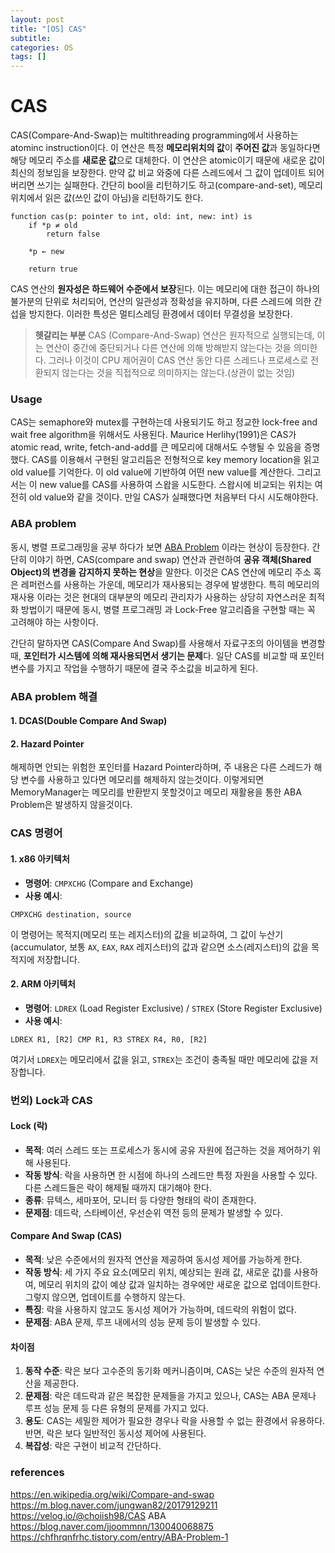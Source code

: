 ```yaml
---
layout: post
title: "[OS] CAS"
subtitle:
categories: OS
tags: []
---
```


# CAS

CAS(Compare-And-Swap)는 multithreading programming에서 사용하는 atominc instruction이다. 이 연산은 특정 **메모리위치의 값**이 **주어진 값**과 동일하다면 해당 메모리 주소를 **새로운 값**으로 대체한다. 이 연산은 atomic이기 때문에 새로운 값이 최신의 정보임을 보장한다. 만약 값 비교 와중에 다른 스레드에서 그 값이 업데이트 되어 버리면 쓰기는 실패한다. 간단히 bool을 리턴하기도 하고(compare-and-set), 메모리 위치에서 읽은 값(쓰인 값이 아님)을 리턴하기도 한다.

```
function cas(p: pointer to int, old: int, new: int) is
    if *p ≠ old
        return false

    *p ← new

    return true
```

CAS 연산의 **원자성은 하드웨어 수준에서 보장**된다. 이는 메모리에 대한 접근이 하나의 불가분의 단위로 처리되어, 연산의 일관성과 정확성을 유지하며, 다른 스레드에 의한 간섭을 방지한다. 이러한 특성은 멀티스레딩 환경에서 데이터 무결성을 보장한다.

>**헷갈리는 부분**
  CAS (Compare-And-Swap) 연산은 원자적으로 실행되는데, 이는 연산이 중간에 중단되거나 다른 연산에 의해 방해받지 않는다는 것을 의미한다. 그러나 이것이 CPU 제어권이 CAS 연산 동안 다른 스레드나 프로세스로 전환되지 않는다는 것을 직접적으로 의미하지는 않는다.(상관이 없는 것임)

### Usage
CAS는 semaphore와 mutex를 구현하는데 사용되기도 하고 정교한 lock-free and wait free algorithm을 위해서도 사용된다. Maurice Herlihy(1991)은 CAS가 atomic read, write, fetch-and-add를 큰 메모리에 대해서도 수행될 수 있음을 증명했다. CAS를 이용해서 구현된 알고리듬은 전형적으로 key memory location을 읽고 old value를 기억한다. 이 old value에 기반하여 어떤 new value를 계산한다. 그리고서는 이 new value를 CAS를 사용하여 스왑을 시도한다. 스왑시에 비교되는 위치는 여전히 old value와 같을 것이다. 만일 CAS가 실패했다면 처음부터 다시 시도해야한다.

### ABA problem
동시, 병렬 프로그래밍을 공부 하다가 보면 [ABA Problem](http://en.wikipedia.org/wiki/ABA_problem) 이라는 현상이 등장한다. 간단히 이야기 하면, CAS(compare and swap) 연산과 관련하여 **공유 객체(Shared Object)의 변경을 감지하지 못하는 현상**을 말한다. 이것은 CAS 연산에 메모리 주소 혹은 레퍼런스를 사용하는 가운데, 메모리가 재사용되는 경우에 발생한다.
특히 메모리의 재사용 이라는 것은 현대의 대부분의 메모리 관리자가 사용하는 상당히 자연스러운 최적화 방법이기 때문에 동시, 병렬 프로그래밍 과 Lock-Free 알고리즘을 구현할 때는 꼭 고려해야 하는 사항이다.

간단히 말하자면 CAS(Compare And Swap)를 사용해서 자료구조의 아이템을 변경할 때, **포인터가 시스템에 의해 재사용되면서 생기는 문제**다. 일단 CAS를 비교할 때 포인터 변수를 가지고 작업을 수행하기 때문에 결국 주소값을 비교하게 된다.

### ABA problem 해결
#### 1. DCAS(Double Compare And Swap)

#### 2. Hazard Pointer
해제하면 안되는 위험한 포인터를 Hazard Pointer라하며, 주 내용은 다른 스레드가 해당 변수를 사용하고 있다면 메모리를 해제하지 않는것이다. 이렇게되면 MemoryManager는 메모리를 반환받지 못할것이고 메모리 재활용을 통한 ABA Problem은 발생하지 않을것이다.


### CAS 명령어
#### 1. x86 아키텍처
- **명령어**: `CMPXCHG` (Compare and Exchange)
- **사용 예시**:
```assembly
CMPXCHG destination, source
```
이 명령어는 목적지(메모리 또는 레지스터)의 값을 비교하여, 그 값이 누산기(accumulator, 보통 `AX`, `EAX`, `RAX` 레지스터)의 값과 같으면 소스(레지스터)의 값을 목적지에 저장합니다.

#### 2. ARM 아키텍처
- **명령어**: `LDREX` (Load Register Exclusive) / `STREX` (Store Register Exclusive)
- **사용 예시**:    
```assembly
LDREX R1, [R2] CMP R1, R3 STREX R4, R0, [R2]
```
여기서 `LDREX`는 메모리에서 값을 읽고, `STREX`는 조건이 충족될 때만 메모리에 값을 저장합니다.


### 번외) Lock과 CAS
#### Lock (락)
- **목적**: 여러 스레드 또는 프로세스가 동시에 공유 자원에 접근하는 것을 제어하기 위해 사용된다.
- **작동 방식**: 락을 사용하면 한 시점에 하나의 스레드만 특정 자원을 사용할 수 있다. 다른 스레드들은 락이 해제될 때까지 대기해야 한다.
- **종류**: 뮤텍스, 세마포어, 모니터 등 다양한 형태의 락이 존재한다.
- **문제점**: 데드락, 스타베이션, 우선순위 역전 등의 문제가 발생할 수 있다.
#### Compare And Swap (CAS)
- **목적**: 낮은 수준에서의 원자적 연산을 제공하여 동시성 제어를 가능하게 한다.
- **작동 방식**: 세 가지 주요 요소(메모리 위치, 예상되는 원래 값, 새로운 값)를 사용하여, 메모리 위치의 값이 예상 값과 일치하는 경우에만 새로운 값으로 업데이트한다. 그렇지 않으면, 업데이트를 수행하지 않는다.
- **특징**: 락을 사용하지 않고도 동시성 제어가 가능하며, 데드락의 위험이 없다.
- **문제점**: ABA 문제, 루프 내에서의 성능 문제 등이 발생할 수 있다.
#### 차이점
1. **동작 수준**: 락은 보다 고수준의 동기화 메커니즘이며, CAS는 낮은 수준의 원자적 연산을 제공한다.
2. **문제점**: 락은 데드락과 같은 복잡한 문제들을 가지고 있으나, CAS는 ABA 문제나 루프 성능 문제 등 다른 유형의 문제를 가지고 있다.
3. **용도**: CAS는 세밀한 제어가 필요한 경우나 락을 사용할 수 없는 환경에서 유용하다. 반면, 락은 보다 일반적인 동시성 제어에 사용된다.
4. **복잡성**: 락은 구현이 비교적 간단하다.

### references
<https://en.wikipedia.org/wiki/Compare-and-swap>
<https://m.blog.naver.com/jungwan82/20179129211>
<https://velog.io/@choiish98/CAS>
ABA
<https://blog.naver.com/jjoommnn/130040068875>
<https://chfhrqnfrhc.tistory.com/entry/ABA-Problem-1>